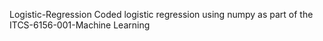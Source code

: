 Logistic-Regression
Coded logistic regression using numpy as part of the ITCS-6156-001-Machine Learning
